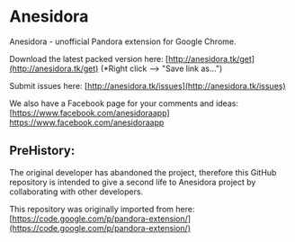 Anesidora
=========

Anesidora - unofficial Pandora extension for Google Chrome.

Download the latest packed version here: [http://anesidora.tk/get](http://anesidora.tk/get) (*Right click --> "Save link as...")

Submit issues here: [http://anesidora.tk/issues](http://anesidora.tk/issues)

We also have a Facebook page for your comments and ideas: [https://www.facebook.com/anesidoraapp] https://www.facebook.com/anesidoraapp


PreHistory:
-----------
The original developer has abandoned the project, therefore this GitHub repository is intended to give a second life to Anesidora project by collaborating with other developers.

This repository was originally imported from here:
[https://code.google.com/p/pandora-extension/](https://code.google.com/p/pandora-extension/)

